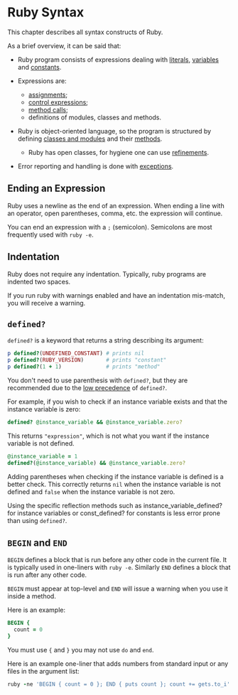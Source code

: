 # Ruby Syntax

This chapter describes all syntax constructs of Ruby.

As a brief overview, it can be said that:

* Ruby program consists of expressions dealing with
  [literals](syntax/literals.md), [variables](syntax/variables.md) and
  [constants](syntax/variables.md#constants).
* Expressions are:
  * [assignments](syntax/assignments.md);
  * [control expressions](syntax/control-expressions.md);
  * [method calls](syntax/methods-call.md);
  * definitions of modules, classes and methods.

* Ruby is object-oriented language, so the program is structured by
  defining [classes and modules](syntax/modules-classes.md) and their
  [methods](syntax/methods-def.md).
  * Ruby has open classes, for hygiene one can use
    [refinements](syntax/refinements.md).

* Error reporting and handling is done with
  [exceptions](syntax/exceptions.md).



## Ending an Expression

Ruby uses a newline as the end of an expression. When ending a line with
an operator, open parentheses, comma, etc. the expression will continue.

You can end an expression with a `;` (semicolon). Semicolons are most
frequently used with `ruby -e`.



## Indentation

Ruby does not require any indentation. Typically, ruby programs are
indented two spaces.

If you run ruby with warnings enabled and have an indentation mis-match,
you will receive a warning.



## `defined?`

`defined?` is a keyword that returns a string describing its argument:


```ruby
p defined?(UNDEFINED_CONSTANT) # prints nil
p defined?(RUBY_VERSION)       # prints "constant"
p defined?(1 + 1)              # prints "method"
```

You don't need to use parenthesis with `defined?`, but they are
recommended due to the [low precedence](rdoc-ref:syntax/precedence.rdoc)
of `defined?`.

For example, if you wish to check if an instance variable exists and
that the instance variable is zero:


```ruby
defined? @instance_variable && @instance_variable.zero?
```

This returns `"expression"`, which is not what you want if the instance
variable is not defined.


```ruby
@instance_variable = 1
defined?(@instance_variable) && @instance_variable.zero?
```

Adding parentheses when checking if the instance variable is defined is
a better check. This correctly returns `nil` when the instance variable
is not defined and `false` when the instance variable is not zero.

Using the specific reflection methods such as
instance\_variable\_defined? for instance variables or const\_defined?
for constants is less error prone than using `defined?`.



## `BEGIN` and `END`

`BEGIN` defines a block that is run before any other code in the current
file. It is typically used in one-liners with `ruby -e`. Similarly `END`
defines a block that is run after any other code.

`BEGIN` must appear at top-level and `END` will issue a warning when you
use it inside a method.

Here is an example:


```ruby
BEGIN {
  count = 0
}
```

You must use `{` and `}` you may not use `do` and `end`.

Here is an example one-liner that adds numbers from standard input or
any files in the argument list:


```ruby
ruby -ne 'BEGIN { count = 0 }; END { puts count }; count += gets.to_i'
```

